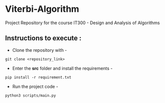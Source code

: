 # Viterbi-Algorithm

Project Repository for the course IT300 - Design and Analysis of Algorithms

## Instructions to execute : 

- Clone the repository with  - 
```
git clone <repository_link>
```  
- Enter the **src** folder and install the requirements - 
```
pip install -r requirement.txt
```
- Run the project code - 
```
python3 scripts/main.py
